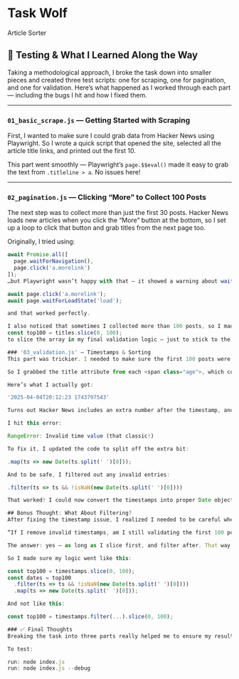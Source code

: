 # Task Wolf
Article Sorter

## 🧪 Testing & What I Learned Along the Way

Taking a methodological approach, I broke the task down into smaller pieces and created three test scripts: one for scraping, one for pagination, and one for validation. Here’s what happened as I worked through each part — including the bugs I hit and how I fixed them.

---

### `01_basic_scrape.js` — Getting Started with Scraping

First, I wanted to make sure I could grab data from Hacker News using Playwright. So I wrote a quick script that opened the site, selected all the article title links, and printed out the first 10.

This part went smoothly — Playwright’s `page.$$eval()` made it easy to grab the text from `.titleline > a`. No issues here!

---

### `02_pagination.js` — Clicking “More” to Collect 100 Posts

The next step was to collect more than just the first 30 posts. Hacker News loads new articles when you click the “More” button at the bottom, so I set up a loop to click that button and grab titles from the next page too.

Originally, I tried using:
```js
await Promise.all([
  page.waitForNavigation(),
  page.click('a.morelink')
]);
…but Playwright wasn’t happy with that — it showed a warning about waitForNavigation() being unreliable in some cases. So I swapped it out for:

await page.click('a.morelink');
await page.waitForLoadState('load');

and that worked perfectly.

I also noticed that sometimes I collected more than 100 posts, so I made sure to only use:
const top100 = titles.slice(0, 100);
to slice the array in my final validation logic — just to stick to the brief.

### '03_validation.js' — Timestamps & Sorting
This part was trickier. I needed to make sure the first 100 posts were sorted from newest to oldest — based on their timestamp.

So I grabbed the title attribute from each <span class="age">, which contains the full ISO timestamp. Or so I thought...

Here’s what I actually got:

'2025-04-04T20:12:23 1743797543'

Turns out Hacker News includes an extra number after the timestamp, and that was breaking JavaScript’s Date() parser.

I hit this error:

RangeError: Invalid time value (that classic!)

To fix it, I updated the code to split off the extra bit:

.map(ts => new Date(ts.split(' ')[0]));

And to be safe, I filtered out any invalid entries:

.filter(ts => ts && !isNaN(new Date(ts.split(' ')[0])))

That worked! I could now convert the timestamps into proper Date objects and check that the list was in descending order.

## Bonus Thought: What About Filtering?
After fixing the timestamp issue, I realized I needed to be careful when I filtered. I asked myself:

“If I remove invalid timestamps, am I still validating the first 100 posts, like the task requires?”

The answer: yes — as long as I slice first, and filter after. That way I’m only removing bad data from the first 100, not skipping over posts entirely.

So I made sure my logic went like this:

const top100 = timestamps.slice(0, 100);
const dates = top100
  .filter(ts => ts && !isNaN(new Date(ts.split(' ')[0])))
  .map(ts => new Date(ts.split(' ')[0]));

And not like this:

const top100 = timestamps.filter(...).slice(0, 100);

### ✅ Final Thoughts
Breaking the task into three parts really helped me to ensure my results were accurate. I navigated pages, dealt with pagination, cleaned up weird timestamp formats, and wrote solid validation logic. Each script builds on the last, and the final version (index.js) brings it all together into one polished solution.

To test:

run: node index.js
run: node index.js --debug